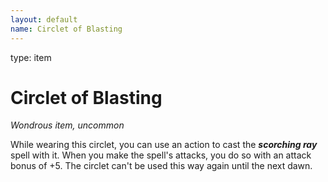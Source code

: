 ```yaml
---
layout: default
name: Circlet of Blasting
---
```

type: item

# Circlet of Blasting 
_Wondrous item, uncommon_ 

While wearing this circlet, you can use an action to cast the **_scorching ray_** spell with it. When you make the spell's attacks, you do so with an attack bonus of +5. The circlet can't be used this way again until the next dawn. 